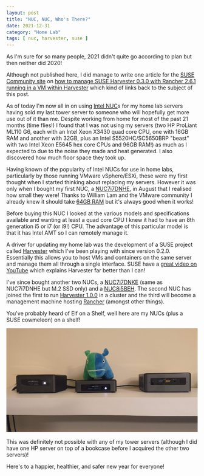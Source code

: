 ```yaml
---
layout: post
title: "NUC, NUC, Who's There?"
date: 2021-12-31
category: "Home Lab"
tags: [ nuc, harvester, suse ]
---
```

As I'm sure for so many people, 2021 didn't quite go according to plan but then
neither did 2020!

Although not published here, I did manage to write one article for the
[SUSE Community site](https://community.suse.com/) on
[how to manage SUSE Harvester 0.3.0 with Rancher 2.6.1 running in a VM within Harvester](https://community.suse.com/posts/how-to-manage-harvester-030-with-rancher-261-running-in-a-vm-within-harvester)
which kind of links back to the subject of this post.

As of today I'm now all in on using
[Intel NUC](https://www.intel.co.uk/content/www/uk/en/products/details/nuc.html)s
for my home lab servers having
sold my last tower server to someone who will hopefully get more use out of it
than me. Despite working from home for most of the past 21 months (time flies!)
I found that I was not using my servers (two HP ProLiant ML110 G6, each with an
Intel Xeon X3430 quad core CPU, one with 16GB RAM and another with 32GB, plus
an Intel S5520HC/SC5650BRP "beast" with two Intel Xeon E5645 hex core CPUs and
96GB RAM!) as much as I expected to due to the noise they made and heat
generated. I also discovered how much floor space they took up.

Having known of the popularity of Intel NUCs for use in home labs, particularly
by those running VMware vSphere/ESXi, these were my first thought when I
started thinking about replacing my servers. However it was only when I bought
my first NUC, a
[NUC7i7DNHE](https://www.intel.co.uk/content/www/uk/en/products/sku/130393/intel-nuc-kit-nuc7i7dnhe/specifications.html),
in August that I realised how small they were! Thanks to William Lam and the
VMware community I already knew it should take
[64GB RAM](https://williamlam.com/2019/03/64gb-memory-on-the-intel-nucs.html)
but it's always good when it works!

Before buying this NUC I looked at the various models and specifications
available and wanting at least a quad core CPU I knew it had to have an 8th
generation i5 or i7 (or i9!) CPU. The advantage of this particular model is
that it has Intel AMT so I can remotely manage it.

A driver for updating my home lab was the development of a SUSE project called
[Harvester](https://harvesterhci.io) which I've been playing with since version
0.2.0. Essentially this allows you to host VMs and containers on the same
server and manage them all through a single interface. SUSE have a
[great video on YouTube](https://infl.tv/knFc) which explains Harvester far
better than I can!

I've since bought another two NUCs, a
[NUC7i7DNKE](https://www.intel.co.uk/content/www/uk/en/products/sku/130392/intel-nuc-kit-nuc7i7dnke/specifications.html)
(same as NUC7i7DNHE but M.2 SSD only) and a
[NUC8i5BEH](https://www.intel.co.uk/content/www/uk/en/products/sku/126148/intel-nuc-kit-nuc8i5beh/specifications.html).
The second NUC has joined the first to run
[Harvester 1.0.0](https://github.com/harvester/harvester/releases/tag/v1.0.0)
in a cluster and the third will become a management machine hosting
[Rancher](https://rancher.com/products/rancher) (amongst other things).

You've probably heard of Elf on a Shelf, well here are my NUCs (plus a SUSE
cowmeleon) on a shelf!

![NUCs on a shelf](/assets/images/NUCs-on-a-shelf.png)

This was definitely not possible with any of my tower servers (although I did
have one HP server on top of a bookcase before I acquired the other two
servers)!

Here's to a happier, healthier, and safer new year for everyone!

